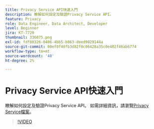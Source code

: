 ```yaml
---
title: Privacy Service API快速入門
description: 瞭解如何設定及驗證Privacy Service API。
feature: Privacy
role: Data Engineer, Data Architect, Developer
level: Beginner
jira: KT-7720
thumbnail: 336075.png
exl-id: fdf80326-0406-4bb5-b863-deed9029144a
source-git-commit: 00ef0f40fb3d82f0c06428a35c0e402f46ab6774
workflow-type: tm+mt
source-wordcount: '48'
ht-degree: 2%

---
```


# Privacy Service API快速入門

瞭解如何設定及驗證Privacy Service API。 如需詳細資訊，請瀏覽[Privacy Service檔案](https://experienceleague.adobe.com/docs/experience-platform/privacy/home.html?lang=zh-Hant)。

>[!VIDEO](https://video.tv.adobe.com/v/336075?learn=on)
